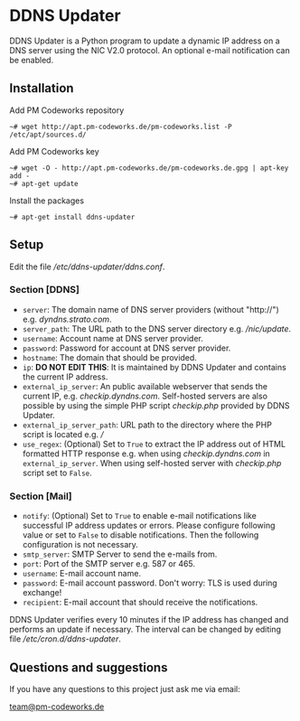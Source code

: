 DDNS Updater
============

DDNS Updater is a Python program to update a dynamic IP address on a DNS server using the NIC V2.0 protocol. An optional e-mail notification can be enabled.

Installation
------------

Add PM Codeworks repository

    ~# wget http://apt.pm-codeworks.de/pm-codeworks.list -P /etc/apt/sources.d/

Add PM Codeworks key

    ~# wget -O - http://apt.pm-codeworks.de/pm-codeworks.de.gpg | apt-key add -
    ~# apt-get update

Install the packages

    ~# apt-get install ddns-updater

Setup
-----

Edit the file */etc/ddns-updater/ddns.conf*.

### Section [DDNS]
* `server`: The domain name of DNS server providers (without "http://") e.g. *dyndns.strato.com*.
* `server_path`: The URL path to the DNS server directory e.g. */nic/update*.
* `username`: Account name at DNS server provider.
* `password`: Password for account at DNS server provider.
* `hostname`: The domain that should be provided.
* `ip`: **DO NOT EDIT THIS**: It is maintained by DDNS Updater and contains the current IP address.
* `external_ip_server`: An public available webserver that sends the current IP, e.g. *checkip.dyndns.com*. Self-hosted servers are also possible by using the simple PHP script *checkip.php* provided by DDNS Updater.
* `external_ip_server_path`: URL path to the directory where the PHP script is located e.g. */*
* `use_regex`: (Optional) Set to `True` to extract the IP address out of HTML formatted HTTP response e.g. when using *checkip.dyndns.com* in `external_ip_server`. When using self-hosted server with *checkip.php* script set to `False`.

### Section [Mail]
* `notify`: (Optional) Set to `True` to enable e-mail notifications like successful IP address updates or errors. Please configure following value or set to `False` to disable notifications. Then the following configuration is not necessary.
* `smtp_server`: SMTP Server to send the e-mails from.
* `port`: Port of the SMTP server e.g. 587 or 465.
* `username`: E-mail account name.
* `password`: E-mail account password. Don't worry: TLS is used during exchange!
* `recipient`: E-mail account that should receive the notifications.

DDNS Updater verifies every 10 minutes if the IP address has changed and performs an update if necessary. The interval can be changed by editing file */etc/cron.d/ddns-updater*.

Questions and suggestions
-------------------------

If you have any questions to this project just ask me via email:

<team@pm-codeworks.de>
